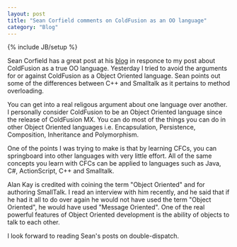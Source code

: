 ```yaml
---
layout: post
title: "Sean Corfield comments on ColdFusion as an OO language"
category: "Blog"
---
```

{% include JB/setup %}

Sean Corfield has a great post at his [blog](http://corfield.org/entry/Overloading_is_not_OO) in responce to my post about ColdFusion as a true OO language. Yesterday I tried to avoid the arguments for or against ColdFusion as a Object Oriented language. Sean points out some of the differences between C++ and Smalltalk as it pertains to method overloading.

You can get into a real religous argument about one language over another. I personally consider ColdFusion to be an Object Oriented language since the release of ColdFusion MX. You can do most of the things you can do in other Object Oriented languages i.e. Encapsulation, Persistence, Composition, Inheritance and Polymorphism.

One of the points I was trying to make is that by learning CFCs, you can springboard into other languages with very little effort. All of the same concepts you learn with CFCs can be applied to languages such as Java, C#, ActionScript, C++ and Smalltalk.

Alan Kay is credited with coining the term "Object Oriented" and for authoring SmallTalk. I read an interview with him recently, and he said that if he had it all to do over again he would not have used the term "Object Oriented", he would have used "Message Oriented". One of the real powerful features of Object Oriented development is the ability of objects to talk to each other.

I look forward to reading Sean's posts on double-dispatch.